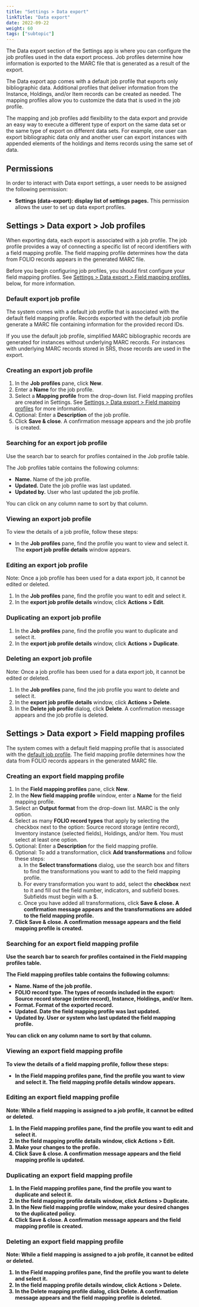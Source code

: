 ```yaml
---
title: "Settings > Data export"
linkTitle: "Data export"
date: 2022-09-22
weight: 60
tags: ["subtopic"]   
---
```


The Data export section of the Settings app is where you can configure the job profiles used in the data export process. Job profiles determine how information is exported to the MARC file that is generated as a result of the export.

The Data export app comes with a default job profile that exports only bibliographic data. Additional profiles that deliver information from the Instance, Holdings, and/or Item records can be created as needed. The mapping profiles allow you to customize the data that is used in the job profile.

The mapping and job profiles add flexibility to the data export and provide an easy way to execute a different type of export on the same data set or the same type of export on different data sets.  For example, one user can export bibliographic data only and another user can export instances with appended elements of the holdings and items records using the same set of data.

## Permissions

In order to interact with Data export settings, a user needs to be assigned the following permission:

-   **Settings (data-export): display list of settings pages.** This permission allows the user to set up data export profiles.

## Settings \> Data export \> Job profiles

When exporting data, each export is associated with a job profile. The job profile provides a way of connecting a specific list of record identifiers with a field mapping profile. The field mapping profile determines how the data from FOLIO records appears in the generated MARC file.

Before you begin configuring job profiles, you should first configure your field mapping profiles. See [Settings \> Data export \> Field mapping profiles](#settings--data-export--field-mapping-profiles), below, for more information.

### Default export job profile

The system comes with a default job profile that is associated with the default field mapping profile. Records exported with the default job profile generate a MARC file containing information for the provided record IDs. 

If you use the default job profile, simplified MARC bibliographic records are generated for instances without underlying MARC records. For instances with underlying MARC records stored in SRS, those records are used in the export.

### Creating an export job profile

1.  In the **Job profiles** pane, click **New**.
2.  Enter a **Name** for the job profile.
3.  Select a **Mapping profile** from the drop-down list. Field mapping profiles are created in Settings. See [Settings \> Data export \> Field mapping profiles](#settings--data-export--field-mapping-profiles) for more information.
4.  Optional: Enter a **Description** of the job profile.
5.  Click **Save & close**. A confirmation message appears and the job profile is created.

### Searching for an export job profile

Use the search bar to search for profiles contained in the Job profile table. 

The Job profiles table contains the following columns:

-   **Name.** Name of the job profile.
-   **Updated.** Date the job profile was last updated.
-   **Updated by.** User who last updated the job profile.

You can click on any column name to sort by that column.

### Viewing an export job profile

To view the details of a job profile, follow these steps:

-   In the **Job profiles** pane, find the profile you want to view and select it. The **export job profile details** window appears.

### Editing an export job profile

Note: Once a job profile has been used for a data export job, it cannot be edited or deleted.

1.  In the **Job profiles** pane, find the profile you want to edit and select it.
2.  In the **export job profile details** window, click **Actions \> Edit**.

### Duplicating an export job profile

1.  In the **Job profiles** pane, find the profile you want to duplicate and select it.
2.  In the **export job profile details** window, click **Actions \> Duplicate**.

### Deleting an export job profile

Note: Once a job profile has been used for a data export job, it cannot be edited or deleted.

1.  In the **Job profiles** pane, find the job profile you want to delete and select it.
2.  In the **export job profile details** window, click **Actions \> Delete**.
3.  In the **Delete job profile** dialog, click **Delete**. A confirmation message appears and the job profile is deleted.

## Settings \> Data export \> Field mapping profiles

The system comes with a default field mapping profile that is associated with the [default job profile](#default-export-job-profile). The field mapping profile determines how the data from FOLIO records appears in the generated MARC file.

### Creating an export field mapping profile

1.  In the **Field mapping profiles** pane, click **New**.
2.  In the **New field mapping profile** window, enter a **Name** for the field mapping profile.
3.  Select an **Output format** from the drop-down list. MARC is the only option.
4.  Select as many **FOLIO record types** that apply by selecting the checkbox next to the option: Source record storage (entire record), Inventory instance (selected fields), Holdings, and/or Item. You must select at least one option.
5.  Optional: Enter a **Description** for the field mapping profile.
6.  Optional: To add a transformation, click **Add transformations** and follow these steps:
    <ol type="a">
      <li>In the <strong>Select transformations</strong> dialog, use the search box and filters to find the transformations you want to add to the field mapping profile.</li>
      <li>For every transformation you want to add, select the <strong>checkbox</strong> next to it and fill out the field number, indicators, and subfield boxes. Subfields must begin with a $.</li>
      <li>Once you have added all transformations, click <strong>Save & close<strong>. A confirmation message appears and the transformations are added to the field mapping profile.</li>
    </ol>
7.  Click **Save & close**. A confirmation message appears and the field mapping profile is created.

### Searching for an export field mapping profile

Use the search bar to search for profiles contained in the Field mapping profiles table. 

The Field mapping profiles table contains the following columns:

-   **Name.** Name of the job profile.
-   **FOLIO record type.** The types of records included in the export: Source record storage (entire record), Instance, Holdings, and/or Item.
-   **Format.** Format of the exported record.
-   **Updated.** Date the field mapping profile was last updated.
-   **Updated by.** User or system who last updated the field mapping profile.

You can click on any column name to sort by that column.

### Viewing an export field mapping profile

To view the details of a field mapping profile, follow these steps:

-   In the **Field mapping profiles** pane, find the profile you want to view and select it. The **field mapping profile details** window appears.

### Editing an export field mapping profile

Note: While a field mapping is assigned to a job profile, it cannot be edited or deleted.

1.  In the **Field mapping profiles** pane, find the profile you want to edit and select it.
2.  In the **field mapping profile details** window, click **Actions \> Edit**.
3.  Make your changes to the profile.
4.  Click **Save & close**. A confirmation message appears and the field mapping profile is updated.

### Duplicating an export field mapping profile

1.  In the **Field mapping profiles** pane, find the profile you want to duplicate and select it.
2.  In the **field mapping profile details** window, click **Actions \> Duplicate**.
3.  In the **New field mapping profile** window, make your desired changes to the duplicated policy.
4.  Click **Save & close**. A confirmation message appears and the field mapping profile is created.

### Deleting an export field mapping profile

Note: While a field mapping is assigned to a job profile, it cannot be edited or deleted.

1.  In the **Field mapping profiles** pane, find the profile you want to delete and select it.
2.  In the **field mapping profile details** window, click **Actions \> Delete**.
3.  In the **Delete mapping profile** dialog, click **Delete**. A confirmation message appears and the field mapping profile is deleted.

